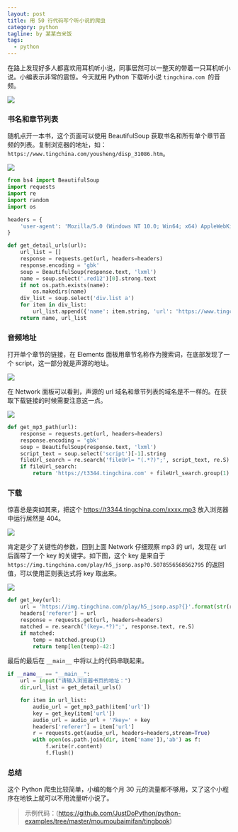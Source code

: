 ```yaml
---
layout: post
title: 用 50 行代码写个听小说的爬虫
category: python
tagline: by 某某白米饭
tags: 
  - python
---
```


在路上发现好多人都喜欢用耳机听小说，同事居然可以一整天的带着一只耳机听小说。小编表示非常的震惊。今天就用 Python 下载听小说 `tingchina.com `的音频。
<!--more-->

![](http://www.justdopython.com/assets/images/2021/06/tingbook/-1.png)

### 书名和章节列表

随机点开一本书，这个页面可以使用 BeautifulSoup 获取书名和所有单个章节音频的列表。复制浏览器的地址，如：`https://www.tingchina.com/yousheng/disp_31086.htm`。

![](http://www.justdopython.com/assets/images/2021/06/tingbook/0.png)

```python
from bs4 import BeautifulSoup
import requests
import re
import random
import os

headers = {
    'user-agent': 'Mozilla/5.0 (Windows NT 10.0; Win64; x64) AppleWebKit/537.36 (KHTML, like Gecko) Chrome/91.0.4472.114 Safari/537.36'
}

def get_detail_urls(url):
    url_list = []
    response = requests.get(url, headers=headers)
    response.encoding = 'gbk'
    soup = BeautifulSoup(response.text, 'lxml')
    name = soup.select('.red12')[0].strong.text
    if not os.path.exists(name):
        os.makedirs(name)
    div_list = soup.select('div.list a')
    for item in div_list:
        url_list.append({'name': item.string, 'url': 'https://www.tingchina.com/yousheng/{}'.format(item['href'])})
    return name, url_list
```

### 音频地址

打开单个章节的链接，在 Elements 面板用章节名称作为搜索词，在底部发现了一个 script，这一部分就是声源的地址。

![](http://www.justdopython.com/assets/images/2021/06/tingbook/1.png)

在 Network 面板可以看到，声源的 url 域名和章节列表的域名是不一样的。在获取下载链接的时候需要注意这一点。

![](http://www.justdopython.com/assets/images/2021/06/tingbook/2.png)

```python
def get_mp3_path(url):
    response = requests.get(url, headers=headers)
    response.encoding = 'gbk'
    soup = BeautifulSoup(response.text, 'lxml')
    script_text = soup.select('script')[-1].string
    fileUrl_search = re.search('fileUrl= "(.*?)";', script_text, re.S)
    if fileUrl_search:
        return 'https://t3344.tingchina.com' + fileUrl_search.group(1)
```

### 下载

惊喜总是突如其来，把这个 https://t3344.tingchina.com/xxxx.mp3 放入浏览器中运行居然是 404。

![](http://www.justdopython.com/assets/images/2021/06/tingbook/3.png)

肯定是少了关键性的参数，回到上面 Network 仔细观察 mp3 的 url，发现在 url 后面带了一个 key 的关键字。如下图，这个 key 是来自于 `https://img.tingchina.com/play/h5_jsonp.asp?0.5078556568562795` 的返回值，可以使用正则表达式将 key 取出来。

![](http://www.justdopython.com/assets/images/2021/06/tingbook/4.png)

```python
def get_key(url):
    url = 'https://img.tingchina.com/play/h5_jsonp.asp?{}'.format(str(random.random()))
    headers['referer'] = url
    response = requests.get(url, headers=headers)
    matched = re.search('(key=.*?)";', response.text, re.S)
    if matched:
        temp = matched.group(1)
        return temp[len(temp)-42:]
```

最后的最后在 `__main__` 中将以上的代码串联起来。

```python
if __name__ == "__main__":
    url = input("请输入浏览器书页的地址：")
    dir,url_list = get_detail_urls()

    for item in url_list:
        audio_url = get_mp3_path(item['url'])
        key = get_key(item['url'])
        audio_url = audio_url + '?key=' + key
        headers['referer'] = item['url']
        r = requests.get(audio_url, headers=headers,stream=True)
        with open(os.path.join(dir, item['name']),'ab') as f:
            f.write(r.content)
            f.flush()
```

### 总结

这个 Python 爬虫比较简单，小编的每个月 30 元的流量都不够用，又了这个小程序在地铁上就可以不用流量听小说了。

> 示例代码：(https://github.com/JustDoPython/python-examples/tree/master/moumoubaimifan/tingbook)

